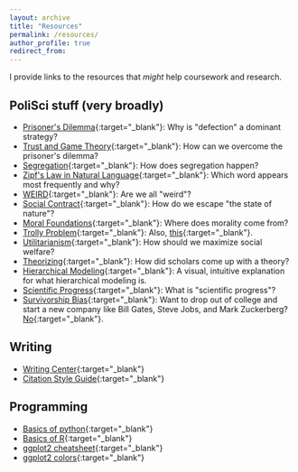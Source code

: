```yaml
---
layout: archive
title: "Resources"
permalink: /resources/
author_profile: true
redirect_from:
---
```


I provide links to the resources that *might* help coursework and research.

## PoliSci stuff (very broadly)
- [Prisoner's Dilemma](https://www.youtube.com/watch?v=7FbkwrhW_0I){:target="_blank"}: Why is "defection" a dominant strategy?
- [Trust and Game Theory](http://ncase.me/trust/){:target="_blank"}: How can we overcome the prisoner's dilemma?
- [Segregation](http://ncase.me/polygons/){:target="_blank"}: How does segregation happen?
- [Zipf's Law in Natural Language](https://youtu.be/fCn8zs912OE){:target="_blank"}: Which word appears most frequently and why?
- [WEIRD](https://blogs.scientificamerican.com/primate-diaries/the-weird-evolution-of-human-psychology){:target="_blank"}: Are we all "weird"?
- [Social Contract](https://www.youtube.com/watch?v=ttu8va9_x1g){:target="_blank"}: How do we escape "the state of nature"?
- [Moral Foundations](https://www.ted.com/talks/jonathan_haidt_on_the_moral_mind){:target="_blank"}: Where does morality come from?
- [Trolly Problem](https://www.youtube.com/watch?v=-N_RZJUAQY4){:target="_blank"}: Also, [this](http://i0.kym-cdn.com/entries/icons/original/000/000/727/DenshaDeD_ch01p16-17.png){:target="_blank"}.
- [Utilitarianism](https://existentialcomics.com/comic/426){:target="_blank"}: How should we maximize social welfare?
- [Theorizing](http://www.theory-talks.org/p/keywords.html){:target="_blank"}: How did scholars come up with a theory?
- [Hierarchical Modeling](http://mfviz.com/hierarchical-models/){:target="_blank"}: A visual, intuitive explanation for what hierarchical modeling is.
- [Scientific Progress](https://plato.stanford.edu/entries/scientific-progress/){:target="_blank"}: What is "scientific progress"?
- [Survivorship Bias](https://xkcd.com/1827/){:target="_blank"}: Want to drop out of college and start a new company like Bill Gates, Steve Jobs, and Mark Zuckerberg? [No](https://www.mcgill.ca/oss/article/general-science/tips-better-thinking-surviving-only-half-story){:target="_blank"}.

## Writing
- [Writing Center](https://artsandsciences.syracuse.edu/writing-center/){:target="_blank"}
- [Citation Style Guide](https://owl.purdue.edu/owl/research_and_citation/index.html){:target="_blank"}

## Programming
- [Basics of python](https://www.youtube.com/playlist?list=PLlRFEj9H3Oj7Bp8-DfGpfAfDBiblRfl5p){:target="_blank"}
- [Basics of R](https://youtube.com/playlist?list=PLjTlxb-wKvXPqyY3FZDO8GqIaWuEDy-Od&si=mty4BxjhVflr-tCs){:target="_blank"}
- [ggplot2 cheatsheet](https://www.maths.usyd.edu.au/u/UG/SM/STAT3022/r/current/Misc/data-visualization-2.1.pdf){:target="_blank"}
- [ggplot2 colors](http://www.cookbook-r.com/Graphs/Colors_(ggplot2)){:target="_blank"}